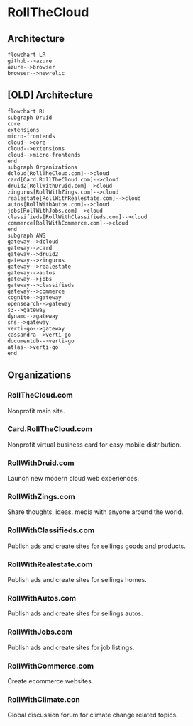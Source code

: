 # RollTheCloud

## Architecture

```mermaid
flowchart LR
github-->azure
azure-->browser
browser-->newrelic
```

## [OLD] Architecture

```mermaid
flowchart RL
subgraph Druid
core
extensions
micro-frontends
cloud-->core
cloud-->extensions
cloud-->micro-frontends
end
subgraph Organizations
dcloud[RollTheCloud.com]-->cloud
card[Card.RollTheCloud.com]-->cloud
druid2[RollWithDruid.com]-->cloud
zingurus[RollWithZings.com]-->cloud
realestate[RollWithRealestate.com]-->cloud
autos[RollWithAutos.com]-->cloud
jobs[RollWithJobs.com]-->cloud
classifieds[RollWithClassifieds.com]-->cloud
commerce[RollWithCommerce.com]-->cloud
end
subgraph AWS
gateway-->dcloud
gateway-->card
gateway-->druid2
gateway-->zingurus
gateway-->realestate
gateway-->autos
gateway-->jobs
gateway-->classifieds
gateway-->commerce
cognito-->gateway
opensearch-->gateway
s3-->gateway
dynamo-->gateway
sns-->gateway
verti-go-->gateway
cassandra-->verti-go
documentdb-->verti-go
atlas-->verti-go
end
```

## Organizations

### RollTheCloud.com

Nonprofit main site.

### Card.RollTheCloud.com

Nonprofit virtual business card for easy mobile distribution.

### RollWithDruid.com

Launch new modern cloud web experiences.

### RollWithZings.com

Share thoughts, ideas. media with anyone around the world.

### RollWithClassifieds.com

Publish ads and create sites for sellings goods and products.

### RollWithRealestate.com

Publish ads and create sites for sellings homes.

### RollWithAutos.com

Publish ads and create sites for sellings autos.

### RollWithJobs.com

Publish ads and create sites for job listings.

### RollWithCommerce.com

Create ecommerce websites.

### RollWithClimate.con

Global discussion forum for climate change related topics.
